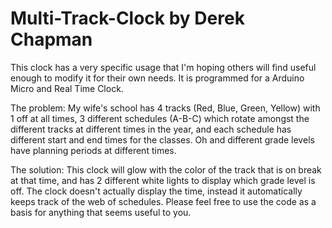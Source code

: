 Multi-Track-Clock by Derek Chapman
=================
This clock has a very specific usage that I'm hoping others will find useful enough to modify it for their own needs. It is programmed for a Arduino Micro and Real Time Clock.

The problem: My wife's school has 4 tracks (Red, Blue, Green, Yellow) with 1 off at all times, 3 different schedules (A-B-C) which rotate amongst the different tracks at different times in the year, and each schedule has different start and end times for the classes. Oh and different grade levels have planning periods at different times.

The solution: This clock will glow with the color of the track that is on break at that time, and has 2 different white lights to display which grade level is off. The clock doesn't actually display the time, instead it automatically keeps track of the web of schedules. Please feel free to use the code as a basis for anything that seems useful to you.
